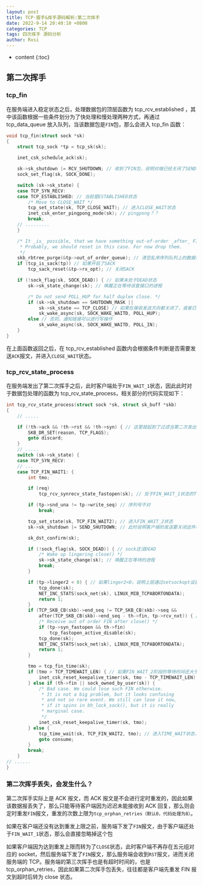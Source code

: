 ```yaml
---
layout: post
title: TCP-握手&挥手源码解析:第二次挥手
date: 2022-9-14 20:40:10 +0800
categories: TCP
tags: 四次挥手 源码分析
author: Rxsi
---
```


* content
{:toc}

## 第二次挥手
### tcp_fin
在服务端进入稳定状态之后，处理数据包的顶层函数为 tcp_rcv_established ，其中该函数根据一些条件划分为了快处理和慢处理两种方式，再通过 tcp_data_queue 放入队列，当该数据包是`FIN`包，那么会进入 tcp_fin 函数：
<!--more-->
```c
void tcp_fin(struct sock *sk)
{
    struct tcp_sock *tp = tcp_sk(sk);

    inet_csk_schedule_ack(sk);

    sk->sk_shutdown |= RCV_SHUTDOWN; // 收到了FIN包，说明对端已经关闭了SEND端，因此从接收到这个包开始（注意前面的数据包已经处理完了），那么本端就关闭RCV端
    sock_set_flag(sk, SOCK_DONE);

    switch (sk->sk_state) {
    case TCP_SYN_RECV:
    case TCP_ESTABLISHED: // 当前是ESTABLISHED状态
        /* Move to CLOSE_WAIT */
        tcp_set_state(sk, TCP_CLOSE_WAIT); // 进入CLOSE_WAIT状态
        inet_csk_enter_pingpong_mode(sk); // pingpong？？
        break;
    // .........
    }

    /* It _is_ possible, that we have something out-of-order _after_ FIN.
     * Probably, we should reset in this case. For now drop them.
     */
    skb_rbtree_purge(&tp->out_of_order_queue); // 清空乱序序列队列上的数据包
    if (tcp_is_sack(tp)) // 如果开启了SACK
        tcp_sack_reset(&tp->rx_opt); // 关闭SACK

    if (!sock_flag(sk, SOCK_DEAD)) { // 如果未处于DEAD状态
        sk->sk_state_change(sk); // 唤醒正在等待该套接口的进程

        /* Do not send POLL_HUP for half duplex close. */
        if (sk->sk_shutdown == SHUTDOWN_MASK ||
            sk->sk_state == TCP_CLOSE) // 如果在接收发送方向都关闭了，或者已经处于CLOSE状态，那么唤醒等待套接字的进程，通知链接已经停止
            sk_wake_async(sk, SOCK_WAKE_WAITD, POLL_HUP);
        else // 否则，通知链接可以进行写操作
            sk_wake_async(sk, SOCK_WAKE_WAITD, POLL_IN);
    }
}
```
在上面函数返回之后，在 tcp_rcv_established 函数内会根据条件判断是否需要发送`ACK`报文，并进入`CLOSE_WAIT`状态。
### tcp_rcv_state_process
在服务端发出了第二次挥手之后，此时客户端处于`FIN_WAIT_1`状态，因此此时对于数据包处理的函数为 tcp_rcv_state_process，相关部分的代码实现如下：
```c
int tcp_rcv_state_process(struct sock *sk, struct sk_buff *skb)
{
    // .....

    if (!th->ack && !th->rst && !th->syn) { // 这里就起到了过滤当第二次发出的ACK丢失，而服务端又直接下发第三次挥手包的情况，这里会被直接过滤掉，不作理会
        SKB_DR_SET(reason, TCP_FLAGS);
        goto discard;
    }
    // .....
    switch (sk->sk_state) {
    case TCP_SYN_RECV:
    // ...
    case TCP_FIN_WAIT1: {
        int tmo;

        if (req)
            tcp_rcv_synrecv_state_fastopen(sk); // 处于FIN_WAIT_1状态的TCP还有request_sock结构？？这里的操作时删除掉request_sock结构

        if (tp->snd_una != tp->write_seq) // 序列号不对
            break;

        tcp_set_state(sk, TCP_FIN_WAIT2); // 进入FIN_WAIT_2状态
        sk->sk_shutdown |= SEND_SHUTDOWN; // 此时说明客户端的发送要关闭这件事已经让对方知晓，这里再|=SEND_SHUTDOWN是为了关闭发送端，有一点需要注意，在tcp_close中是进入函数时就设置sk_shutdown = SHUTDOWN_MASK 即同时关闭读写端，而tcp_shutdown则是等到进入FIN_WAIT_2阶段后再关闭读端

        sk_dst_confirm(sk);

        if (!sock_flag(sk, SOCK_DEAD)) { // sock还没DEAD
            /* Wake up lingering close() */
            sk->sk_state_change(sk); // 唤醒正在等待的进程
            break;
        }

        if (tp->linger2 < 0) { // 如果linger2<0，说明上层通过setsockopt设置了FIN_WAIT状态不等待，因此这里直接关闭socket
            tcp_done(sk);
            NET_INC_STATS(sock_net(sk), LINUX_MIB_TCPABORTONDATA);
            return 1;
        }
        if (TCP_SKB_CB(skb)->end_seq != TCP_SKB_CB(skb)->seq &&
            after(TCP_SKB_CB(skb)->end_seq - th->fin, tp->rcv_nxt)) { // 收到了一个超出序列号范围的FIN包？？？这里的处理是直接关闭
            /* Receive out of order FIN after close() */
            if (tp->syn_fastopen && th->fin)
                tcp_fastopen_active_disable(sk);
            tcp_done(sk);
            NET_INC_STATS(sock_net(sk), LINUX_MIB_TCPABORTONDATA);
            return 1;
        }

        tmo = tcp_fin_time(sk);
        if (tmo > TCP_TIMEWAIT_LEN) { // 如果FIN_WAIT_2阶段的等待时间还大于1分钟，那么这里通过保活定时器去等待差值时间，而在差值时间到了之后，会直接进入TIME_WAIT状态，即调用tcp_time_wait函数
            inet_csk_reset_keepalive_timer(sk, tmo - TCP_TIMEWAIT_LEN);
        } else if (th->fin || sock_owned_by_user(sk)) {
            /* Bad case. We could lose such FIN otherwise.
             * It is not a big problem, but it looks confusing
             * and not so rare event. We still can lose it now,
             * if it spins in bh_lock_sock(), but it is really
             * marginal case.
             */
            inet_csk_reset_keepalive_timer(sk, tmo);
        } else {
            tcp_time_wait(sk, TCP_FIN_WAIT2, tmo); // 进入TIME_WAIT状态，这里就会释放掉重量的sock结构，转而使用inet_timewait_sock结构，因此TIME_WAIT状态占用的内存会少很多
            goto consume;
        }
        break;
    }
// ......
}
```
### 第二次挥手丢失，会发生什么？
第二次挥手实际上是 ACK 报文，而 ACK 报文是不会进行定时重发的，因此如果该数据报丢失了，那么只能等待客户端因为迟迟未能接收到 ACK 回复，那么则会定时重发`FIN`报文，重发的次数上限为`tcp_orphan_retries（默认0，代码处理为8）`。

如果在客户端还没有达到重发上限之前，服务端下发了`FIN`报文，由于客户端还处于`FIN_WAIT_1`状态，那么会直接忽略掉这个包

如果客户端因为达到重发上限而转为了`CLOSE`状态，此时客户端不再存在五元组对应的 socket，然后服务端下发了`FIN`报文，那么服务端会收到`RST`报文，进而关闭服务端的 TCP。服务端的第三次挥手也是有超时时间的，也是 tcp_orphan_retries，因此如果第二次挥手包丢失，往往都是客户端先重发 FIN 报文到超时后转为 close 状态。